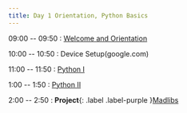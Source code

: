 ```yaml
---
title: Day 1 Orientation, Python Basics
---
```


09:00 -- 09:50
: [Welcome and Orientation](#google.com)

10:00 -- 10:50
: Device Setup(google.com)

11:00 -- 11:50
: [Python I](#https://docs.google.com/presentation/d/1SWQNLwCb2bEGBhyT1ovWAX7PK8vA6C01oMsnsTGFylI/edit?usp=sharing)

1:00 -- 1:50
: [Python II](#)

2:00 -- 2:50
: **Project**{: .label .label-purple }[Madlibs](https://docs.google.com/presentation/d/1SWQNLwCb2bEGBhyT1ovWAX7PK8vA6C01oMsnsTGFylI/edit?usp=sharing)
